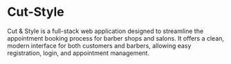 # Cut-Style
Cut &amp; Style is a full-stack web application designed to streamline the appointment booking process for barber shops and salons. It offers a clean, modern interface for both customers and barbers, allowing easy registration, login, and appointment management.
